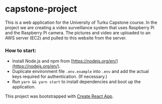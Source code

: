 # capstone-project
This is a web application for the University of Turku Capstone course. In the project we are creating a video surveillance system that uses Raspberry Pi and the Raspberry Pi camera. The pictures and video are uploaded to an AWS server (EC2) and pulled to this website from the server.

### How to start:
* Install Node.js and npm from [https://nodejs.org/en/](https://nodejs.org/en/).
* Duplicate environment file `.env.example` into `.env` and add the actual keys required for authentication. (If necessary.)
* Run `yarn && yarn start` to install dependencies and boot up the application.

This project was bootstrapped with [Create React App](https://github.com/facebookincubator/create-react-app).

